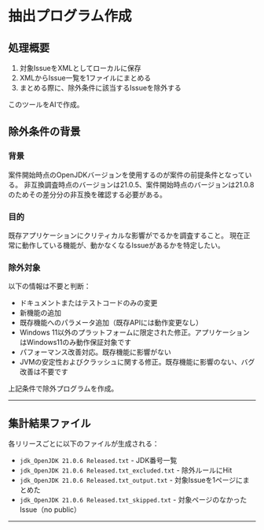 # 抽出プログラム作成

## 処理概要

1. 対象IssueをXMLとしてローカルに保存
2. XMLからIssue一覧を1ファイルにまとめる
3. まとめる際に、除外条件に該当するIssueを除外する

このツールをAIで作成。

## 除外条件の背景

### 背景
案件開始時点のOpenJDKバージョンを使用するのが案件の前提条件となっている。
非互換調査時点のバージョンは21.0.5、案件開始時点のバージョンは21.0.8のためその差分分の非互換を確認する必要がある。

### 目的
既存アプリケーションにクリティカルな影響がでるかを調査すること。
現在正常に動作している機能が、動かなくなるIssueがあるかを特定したい。

### 除外対象
以下の情報は不要と判断：

- ドキュメントまたはテストコードのみの変更
- 新機能の追加
- 既存機能へのパラメータ追加（既存APIには動作変更なし）
- Windows 11以外のプラットフォームに限定された修正。アプリケーションはWindows11のみ動作保証対象です
- パフォーマンス改善対応。既存機能に影響がない
- JVMの安定性およびクラッシュに関する修正。既存機能に影響のない、バグ改善は不要です

上記条件で除外プログラムを作成。

---

## 集計結果ファイル

各リリースごとに以下のファイルが生成される：

- `jdk_OpenJDK 21.0.6 Released.txt` - JDK番号一覧
- `jdk_OpenJDK 21.0.6 Released.txt_excluded.txt` - 除外ルールにHit
- `jdk_OpenJDK 21.0.6 Released.txt_output.txt` - 対象Issueを1ページにまとめた
- `jdk_OpenJDK 21.0.6 Released.txt_skipped.txt` - 対象ページのなかったIssue（no public）

---

